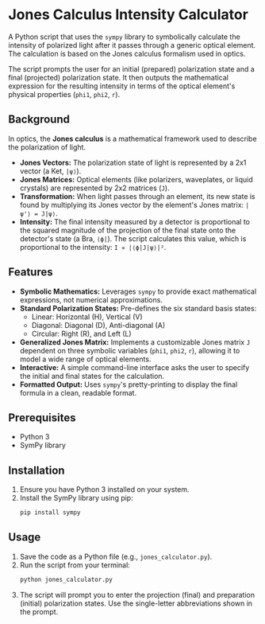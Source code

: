 # Jones Calculus Intensity Calculator

A Python script that uses the `sympy` library to symbolically calculate the intensity of polarized light after it passes through a generic optical element. The calculation is based on the Jones calculus formalism used in optics.

The script prompts the user for an initial (prepared) polarization state and a final (projected) polarization state. It then outputs the mathematical expression for the resulting intensity in terms of the optical element's physical properties (`phi1`, `phi2`, `r`).

## Background

In optics, the **Jones calculus** is a mathematical framework used to describe the polarization of light.

*   **Jones Vectors:** The polarization state of light is represented by a 2x1 vector (a Ket, `|ψ⟩`).
*   **Jones Matrices:** Optical elements (like polarizers, waveplates, or liquid crystals) are represented by 2x2 matrices (`J`).
*   **Transformation:** When light passes through an element, its new state is found by multiplying its Jones vector by the element's Jones matrix: `|ψ'⟩ = J|ψ⟩`.
*   **Intensity:** The final intensity measured by a detector is proportional to the squared magnitude of the projection of the final state onto the detector's state (a Bra, `⟨ϕ|`). The script calculates this value, which is proportional to the intensity: `I ∝ |⟨ϕ|J|ψ⟩|²`.

## Features

*   **Symbolic Mathematics:** Leverages `sympy` to provide exact mathematical expressions, not numerical approximations.
*   **Standard Polarization States:** Pre-defines the six standard basis states:
    *   Linear: Horizontal (H), Vertical (V)
    *   Diagonal: Diagonal (D), Anti-diagonal (A)
    *   Circular: Right (R), and Left (L)
*   **Generalized Jones Matrix:** Implements a customizable Jones matrix `J` dependent on three symbolic variables (`phi1`, `phi2`, `r`), allowing it to model a wide range of optical elements.
*   **Interactive:** A simple command-line interface asks the user to specify the initial and final states for the calculation.
*   **Formatted Output:** Uses `sympy`'s pretty-printing to display the final formula in a clean, readable format.

## Prerequisites

*   Python 3
*   SymPy library

## Installation

1.  Ensure you have Python 3 installed on your system.
2.  Install the SymPy library using pip:
    ```sh
    pip install sympy
    ```

## Usage

1.  Save the code as a Python file (e.g., `jones_calculator.py`).
2.  Run the script from your terminal:
    ```sh
    python jones_calculator.py
    ```
3.  The script will prompt you to enter the projection (final) and preparation (initial) polarization states. Use the single-letter abbreviations shown in the prompt.
